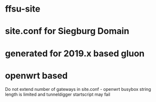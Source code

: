 # ffsu-site
# site.conf for Siegburg Domain
# generated for 2019.x based gluon
# openwrt based

Do not extend number of gateways in site.conf  - openwrt busybox string length is limited and tunneldigger startscript may fail
